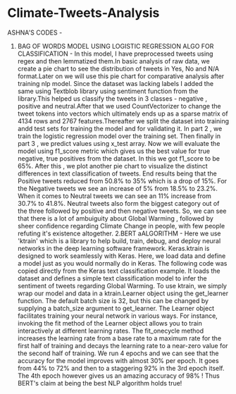 # Climate-Tweets-Analysis
ASHNA'S CODES -
1. BAG OF WORDS MODEL USING LOGISTIC REGRESSION ALGO FOR CLASSIFICATION - 
In this model, I have preprocessed tweets using regex and then lemmatized them.In basic analysis of raw data, we create a pie chart to see the distribution of tweets in Yes, No and N/A format.Later on we will use this pie chart for comparative analysis after training nlp model. Since the dataset was lacking labels I added the same using Textblob library using sentiment function from the library.This helped us classify the tweets in 3 classes - negative , positive and neutral.After that we used CountVectorizer to change the tweet tokens into vectors which ultimately ends up as a sparse matrix of 4134 rows and 2767 features.Thereafter we split the dataset into training andd test sets for training the model and for validating it.
In part 2 , we train the logistic regression model over the training set. 
Then finally in part 3 , we predict values using x_test array. Now we will evaluate the model using f1_score metric which gives us the best value for true negative, true positives from the dataset. In this we got f1_score to be 65%. 
After this , we plot another pie chart to visualize the distinct differences in text classification of tweets. End results being that the Positive tweets reduced from  50.8% to 35% which is a drop of 15%. For the Negative tweets we see an increase of 5% from 18.5% to 23.2%. When it comes to Neutral tweets we can see an 11% increase from 30.7% to 41.8%. Neutral tweets also form the biggest category out of the three followed by positive and then negative tweets.
So, we can see that there is a lot of ambuiguity about Global Warming , followed by sheer confidence regarding Climate Change in people, with few people refuting it's existence altogether.
2.BERT aALGORITHM -
Here we use 'ktrain' which is a library to help build, train, debug, and deploy neural networks in the deep learning software framework. Keras.ktrain is designed to work seamlessly with Keras. Here, we load data and define a model just as you would normally do in Keras. The following code was copied directly from the Keras text classification example. It loads the  dataset and defines a simple text classification model to infer the sentiment of tweets regarding Global Warming.
To use ktrain, we simply wrap our model and data in a ktrain.Learner object using the get_learner function.
The default batch size is 32, but this can be changed by supplying a batch_size argument to get_learner. The Learner object facilitates training your neural network in various ways. For instance, invoking the fit method of the Learner object allows you to train interactively at different learning rates.
The fit_onecycle method increases the learning rate from a base rate to a maximum rate for the first half of training and decays the learning rate to a near-zero value for the second half of training. 
We run 4 epochs and we can see that the accuracy for the model improves with almost 30%  per epoch. It goes from 44% to 72% and then to a staggering 92% in the 3rd epoch itself. The 4th epoch however gives us an amazing accuracy of 98% !
Thus BERT's claim at being the best NLP algorithm holds true!
